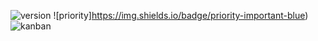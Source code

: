 ![version](https://img.shields.io/badge/version-0.1-brightgreen) 
![priority]https://img.shields.io/badge/priority-important-blue) 
![kanban](https://img.shields.io/badge/status-in%20progress-orange)
